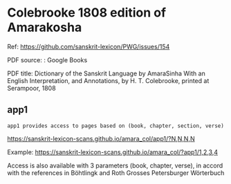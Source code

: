 
# Colebrooke 1808 edition of Amarakosha

Ref: https://github.com/sanskrit-lexicon/PWG/issues/154

PDF source: : Google Books
      

PDF title:  Dictionary of the Sanskrit Language by AmaraSinha
 With an English Interpretation, and Annotations,
 by H. T. Colebrooke,
 printed at Serampoor, 1808

## app1
    app1 provides access to pages based on (book, chapter, section, verse)

https://sanskrit-lexicon-scans.github.io/amara_col/app1/?N,N,N,N

Example: https://sanskrit-lexicon-scans.github.io/amara_col/?app1/1,2,3,4

Access is also available with 3 parameters (book, chapter, verse), in
accord with the references in Böhtlingk and Roth Grosses Petersburger Wörterbuch
